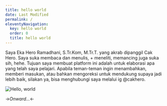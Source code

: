 ```yaml
---
title: hello world
date: Last Modified 
permalink: /
eleventyNavigation:
  key: hello world
  order: 0
  title: hello world
---
```

Saya Eka Hero Ramadhani, S.Tr.Kom, M.Tr.T. yang akrab dipanggil Cak Hero. Saya suka membaca dan menulis, + meneliti, memancing juga suka sih, hehe. Tujuan saya membuat platform ini adalah untuk elaborasi apa yang telah saya pelajari. Apabila teman-teman ingin menambahkan, memberi masukan, atau bahkan mengoreksi untuk mendukung supaya jadi lebih baik, silakan ya, bisa menghubungi saya melalui ig @cakhero.

![Hello, world](/content/images/hello.jpg)

->*Onward...*<-



